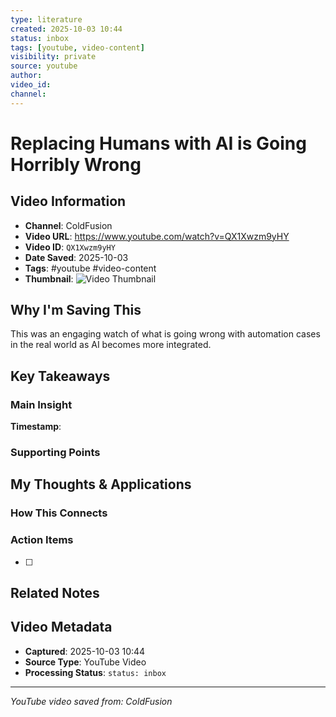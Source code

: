 ```yaml
---
type: literature
created: 2025-10-03 10:44
status: inbox
tags: [youtube, video-content]
visibility: private
source: youtube
author: 
video_id: 
channel: 
---
```




# Replacing Humans with AI is Going Horribly Wrong

## Video Information
- **Channel**: ColdFusion
- **Video URL**: https://www.youtube.com/watch?v=QX1Xwzm9yHY
- **Video ID**: `QX1Xwzm9yHY`
- **Date Saved**: 2025-10-03
- **Tags**: #youtube #video-content
- **Thumbnail**: ![Video Thumbnail](https://i.ytimg.com/vi/QX1Xwzm9yHY/hqdefault.jpg)

## Why I'm Saving This
This was an engaging watch of what is going wrong with automation cases in the real world as AI becomes more integrated. 

## Key Takeaways
<!-- As you watch, capture key points here -->

### Main Insight
> 

**Timestamp**: 

### Supporting Points
<!-- Add more as you watch -->

## My Thoughts & Applications

### How This Connects
<!-- Links to your existing knowledge -->

### Action Items
- [ ] 

## Related Notes
<!-- Add [[wiki-links]] as you make connections -->

## Video Metadata
<!-- Auto-filled for future reference -->
- **Captured**: 2025-10-03 10:44
- **Source Type**: YouTube Video
- **Processing Status**: `status: inbox`

---
*YouTube video saved from: ColdFusion*
